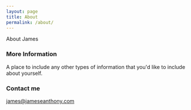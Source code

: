 ```yaml
---
layout: page
title: About
permalink: /about/
---
```


About James

### More Information

A place to include any other types of information that you'd like to include about yourself.

### Contact me

[james@jameseanthony.com](mailto:james@jameseanthony.com)